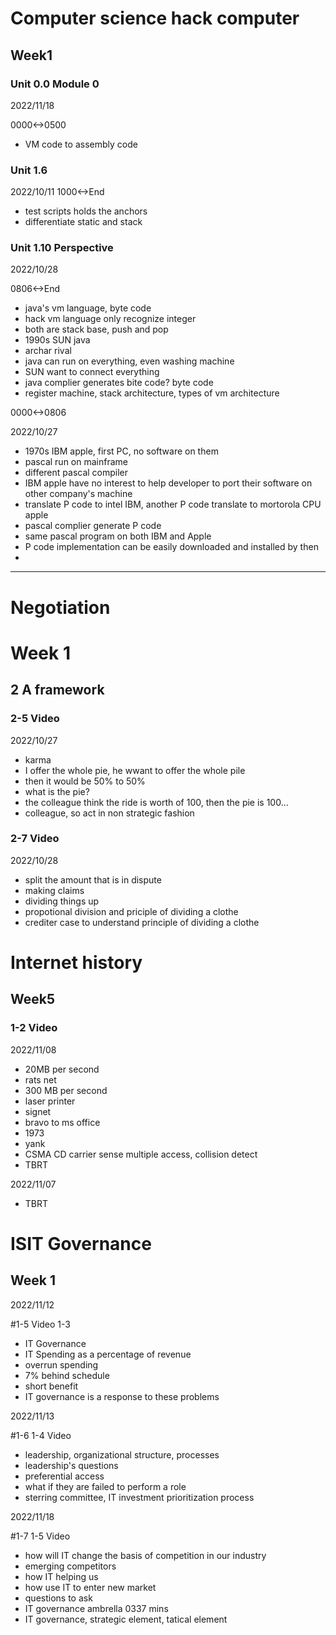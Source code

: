 # Computer science hack computer

## Week1 

### Unit 0.0 Module 0 

2022/11/18

0000<->0500

- VM code to assembly code

### Unit 1.6
2022/10/11
1000<->End

- test scripts holds the anchors
- differentiate static and stack

### Unit 1.10 Perspective

2022/10/28

0806<->End

- java's vm language, byte code
- hack vm language only recognize integer
- both are stack base, push and pop
- 1990s SUN java
- archar rival
- java can run on everything, even washing machine
- SUN want to connect everything
- java complier generates bite code? byte code
- register machine, stack architecture, types of vm architecture

0000<->0806

2022/10/27

- 1970s IBM apple, first PC, no software on them
- pascal run on mainframe
- different pascal compiler
- IBM apple have no interest to help developer to port their software on other company's machine
- translate P code to intel IBM, another P code translate to mortorola CPU apple
- pascal complier generate P code
- same pascal program on both IBM and Apple
- P code implementation can be easily downloaded and installed by then
- 

-------------------------------------------

# Negotiation

# Week 1
## 2 A framework

### 2-5 Video 

2022/10/27

- karma
- I offer the whole pie, he wwant to offer the whole pile
- then it would be 50% to 50%
- what is the pie?
- the colleague think the ride is worth of 100, then the pie is 100...
- colleague, so act in non strategic fashion

### 2-7 Video

2022/10/28

- split the amount that is in dispute
- making claims
- dividing things up
- propotional division and priciple of dividing a clothe
- crediter case to understand principle of dividing a clothe

# Internet history

## Week5

### 1-2 Video

2022/11/08

- 20MB per second
- rats net
- 300 MB per second
- laser printer
- signet
- bravo to ms office
- 1973
- yank
- CSMA CD carrier sense multiple access, collision detect
- TBRT

2022/11/07

- TBRT

# ISIT Governance

## Week 1

2022/11/12

#1-5 Video 1-3 

- IT Governance
- IT Spending as a percentage of revenue
- overrun spending
- 7% behind schedule
- short benefit
- IT governance is a response to these problems

2022/11/13

#1-6 1-4 Video

- leadership, organizational structure, processes
- leadership's questions
- preferential access
- what if they are failed to perform a role
- sterring committee, IT investment prioritization process

2022/11/18

#1-7 1-5 Video

- how will IT change the basis of competition in our industry
- emerging competitors
- how IT helping us
- how use IT to enter new market
- questions to ask
- IT governance ambrella 0337 mins
- IT governance, strategic element, tatical element
